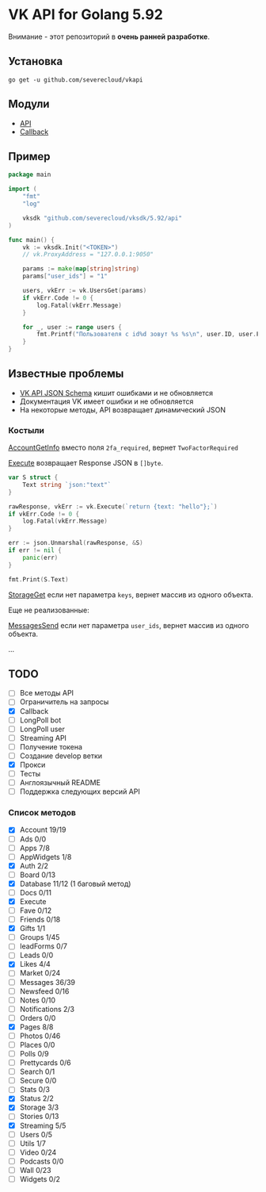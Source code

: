 # VK API for Golang 5.92

Внимание - этот репозиторий в **очень ранней разработке**.

## Установка

```shell
go get -u github.com/severecloud/vkapi
```

## Модули

- [API](https://github.com/SevereCloud/vksdk/tree/master/5.92/api)
- [Callback](https://github.com/SevereCloud/vksdk/tree/master/5.92/callback)

## Пример

```go
package main

import (
	"fmt"
	"log"

	vksdk "github.com/severecloud/vksdk/5.92/api"
)

func main() {
	vk := vksdk.Init("<TOKEN>")
	// vk.ProxyAddress = "127.0.0.1:9050"

	params := make(map[string]string)
	params["user_ids"] = "1"

	users, vkErr := vk.UsersGet(params)
	if vkErr.Code != 0 {
		log.Fatal(vkErr.Message)
	}

	for _, user := range users {
		fmt.Printf("Пользователя с id%d зовут %s %s\n", user.ID, user.FirstName, user.LastName)
	}
}
```

## Известные проблемы

- [VK API JSON Schema](https://github.com/VKCOM/vk-api-schema) кишит ошибками и не обновляется
- Документация VK имеет ошибки и не обновляется 
- На некоторые методы, API возвращает динамический JSON

### Костыли

[AccountGetInfo](https://vk.com/dev/account.getInfo) вместо поля `2fa_required`, вернет `TwoFactorRequired`

[Execute](https://vk.com/dev/execute) возвращает Response JSON в `[]byte`.

```go
var S struct {
	Text string `json:"text"`
}

rawResponse, vkErr := vk.Execute(`return {text: "hello"};`)
if vkErr.Code != 0 {
	log.Fatal(vkErr.Message)
}

err := json.Unmarshal(rawResponse, &S)
if err != nil {
	panic(err)
}

fmt.Print(S.Text)
```

[StorageGet](https://vk.com/dev/storage.get) если нет параметра `keys`, вернет массив из одного объекта.

Еще не реализованные: 

[MessagesSend](https://vk.com/dev/messages.send) если нет параметра `user_ids`, вернет массив из одного объекта.

...

## TODO

- [ ] Все методы API
- [ ] Ограничитель на запросы
- [x] Callback
- [ ] LongPoll bot
- [ ] LongPoll user
- [ ] Streaming API
- [ ] Получение токена
- [ ] Создание develop ветки
- [x] Прокси
- [ ] Тесты
- [ ] Англоязычный README
- [ ] Поддержка следующих версий API

### Список методов

- [x] Account 19/19
- [ ] Ads 0/0
- [ ] Apps 7/8
- [ ] AppWidgets 1/8
- [x] Auth 2/2
- [ ] Board 0/13
- [x] Database 11/12 (1 баговый метод)
- [ ] Docs 0/11
- [x] Execute
- [ ] Fave 0/12
- [ ] Friends 0/18
- [x] Gifts 1/1
- [ ] Groups 1/45
- [ ] leadForms 0/7
- [ ] Leads 0/0
- [x] Likes 4/4
- [ ] Market 0/24
- [ ] Messages 36/39
- [ ] Newsfeed 0/16
- [ ] Notes 0/10
- [ ] Notifications 2/3
- [ ] Orders 0/0
- [x] Pages 8/8
- [ ] Photos 0/46
- [ ] Places 0/0
- [ ] Polls 0/9
- [ ] Prettycards 0/6
- [ ] Search 0/1
- [ ] Secure 0/0
- [ ] Stats 0/3
- [x] Status 2/2
- [x] Storage 3/3
- [ ] Stories 0/13
- [x] Streaming 5/5
- [ ] Users 0/5
- [ ] Utils 1/7
- [ ] Video 0/24
- [ ] Podcasts 0/0
- [ ] Wall 0/23
- [ ] Widgets 0/2